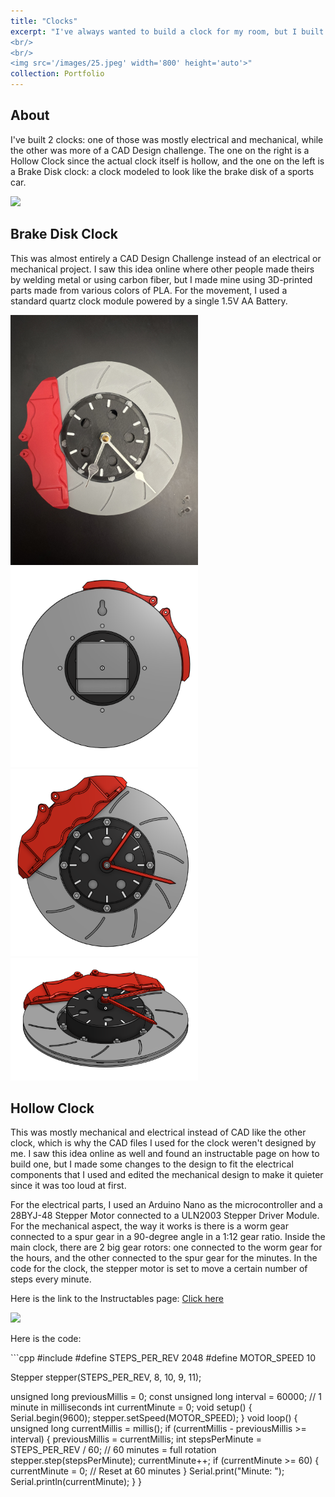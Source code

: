 ```yaml
---
title: "Clocks"
excerpt: "I've always wanted to build a clock for my room, but I built not one but two clocks. Here are the 2 clocks I built!
<br/>
<br/>
<img src='/images/25.jpeg' width='800' height='auto'>"
collection: Portfolio
---
```

## About
I've built 2 clocks: one of those was mostly electrical and mechanical, while the other was more of a CAD Design challenge. The one on the right is a Hollow Clock since the actual clock itself is hollow, and the one on the left is a Brake Disk clock: a clock modeled to look like the brake disk of a sports car.
<p></p>
<img src='/images/25.jpeg' width='400' height='auto'>

## Brake Disk Clock
This was almost entirely a CAD Design Challenge instead of an electrical or mechanical project. I saw this idea online where other people made theirs by welding metal or using carbon fiber, but I made mine using 3D-printed parts made from various colors of PLA. For the movement, I used a standard quartz clock module powered by a single 1.5V AA Battery.
<p></p>
<img src='/images/24.jpeg' width='300' height='auto'>
<img src='/images/20.png' width='300' height='auto'>
<img src='/images/21.png' width='300' height='auto'>
<img src='/images/22.png' width='300' height='auto'>

## Hollow Clock
This was mostly mechanical and electrical instead of CAD like the other clock, which is why the CAD files I used for the clock weren't designed by me. I saw this idea online as well and found an instructable page on how to build one, but I made some changes to the design to fit the electrical components that I used and edited the mechanical design to make it quieter since it was too loud at first.
<p></p>
For the electrical parts, I used an Arduino Nano as the microcontroller and a 28BYJ-48 Stepper Motor connected to a ULN2003 Stepper Driver Module. For the mechanical aspect, the way it works is there is a worm gear connected to a spur gear in a 90-degree angle in a 1:12 gear ratio. Inside the main clock, there are 2 big gear rotors: one connected to the worm gear for the hours, and the other connected to the spur gear for the minutes. In the code for the clock, the stepper motor is set to move a certain number of steps every minute.
<p></p>
Here is the link to the Instructables page:
<a href="https://www.instructables.com/Hollow-Clock-V/">Click here</a>
<p></p>
<img src='/images/23.jpeg' width='300' height='auto'>
<p></p>
Here is the code:
<p></p>
```cpp
#include <Stepper.h>
#define STEPS_PER_REV 2048 
#define MOTOR_SPEED 10      

Stepper stepper(STEPS_PER_REV, 8, 10, 9, 11);

unsigned long previousMillis = 0;
const unsigned long interval = 60000;  // 1 minute in milliseconds
int currentMinute = 0;
void setup() {
    Serial.begin(9600);
    stepper.setSpeed(MOTOR_SPEED);
}
void loop() {
    unsigned long currentMillis = millis();
    if (currentMillis - previousMillis >= interval) {
        previousMillis = currentMillis;
        int stepsPerMinute = STEPS_PER_REV / 60;  // 60 minutes = full rotation
        stepper.step(stepsPerMinute);
        currentMinute++;
        if (currentMinute >= 60) {
            currentMinute = 0; // Reset at 60 minutes
        }
        Serial.print("Minute: ");
        Serial.println(currentMinute);
    }
}
```


